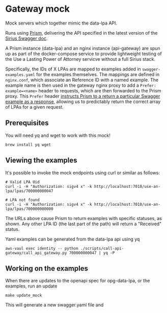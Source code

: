 # Gateway mock

Mock servers which together mimic the data-lpa API.

Runs using [Prism](https://stoplight.io/open-source/prism), delivering
the API specified in the latest version of the
[Sirius Swagger doc](https://github.com/ministryofjustice/opg-sirius-api-gateway/blob/master/docs/swagger.v1.yaml).

A Prism instance (data-lpa) and an nginx instance (api-gateway) are spun up as
part of the docker-compose service to provide lightweight testing of the
Use a Lasting Power of Attorney servicve without a full Sirius stack.

Specifically, the IDs of X LPAs are mapped to examples added in `swagger-examples.yaml` for the examples themselves.
The mappings are defined in `nginx.conf`, which associate an Reference ID with a named example.
The example name is then used in the gateway nginx proxy to add a `Prefer: example=<name>` header to requests, which are then forwarded to the Prism proxy. This `Prefer` header
[instructs Prism to a return a particular Swagger example as a response](https://github.com/stoplightio/prism/blob/master/docs/guides/01-mocking.md#Response-Generation),
allowing us to predictably return the correct array of LPAs for a given request.

## Prerequisites

You will need yq and wget to work with this mock!

```shell
brew install yq wget
```

## Viewing the examples

It's possible to invoke the mock endpoints using curl or similar as follows:

```shell
# Valid LPA Uid
curl -i -H "Authorization: sigv4 x" -k http://localhost:7010/use-an-lpa/lpas/700000000047

# LPA not found
curl -i -H "Authorization: sigv4 x" -k http://localhost:7010/use-an-lpa/lpas/700000000000
```

The URLs above cause Prism to return examples with specific statuses, as shown.
Any other LPA ID (the last part of the path) will return a "Received" status.

Yaml examples can be generated from the data-lpa api using yq

```shell
aws-vaul exec identity -- python ./scripts/call-api-gateway/call_api_gateway.py 700000000047 | yq -P
```

## Working on the examples

When there are updates to the openapi spec for opg-data-lpa, or the examples, run an update

```shell
make update_mock
```

This will generate a new swagger.yaml file and
